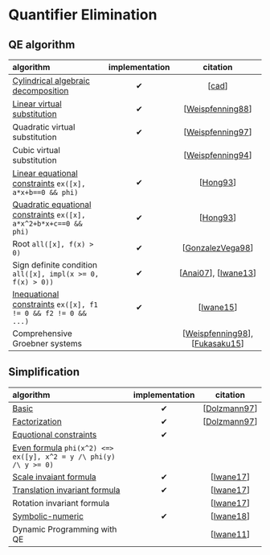 # Quantifier Elimination

## QE algorithm

| algorithm | implementation | citation |
| :-- | :--: | :--: |
| [Cylindrical algebraic decomposition](../cad.go) | ✔ | [[cad](cad.md)] |
| [Linear virtual substitution](../vs.go) | ✔ | [[Weispfenning88](https://www.sciencedirect.com/science/article/pii/S0747717188800038)] |
| Quadratic virtual substitution | ✔| [[Weispfenning97](https://link.springer.com/article/10.1007/s002000050055)] |
| Cubic virtual substitution |  | [[Weispfenning94](https://dl.acm.org/doi/10.1145/190347.190425)] |
| [Linear equational constraints](../quadeq.go) `ex([x], a*x+b==0 && phi)` | ✔ | [[Hong93](https://dl.acm.org/doi/10.1145/164081.164140)] |
| [Quadratic equational constraints](../quadeq.go) `ex([x], a*x^2+b*x+c==0 && phi)` | ✔ | [[Hong93](https://dl.acm.org/doi/10.1145/164081.164140)] |
| Root `all([x], f(x) > 0)` | ✔| [[GonzalezVega98](https://link.springer.com/chapter/10.1007/978-3-7091-9459-1_19)] |
| Sign definite condition `all([x], impl(x >= 0, f(x) > 0))` | ✔| [[Anai07](https://www.tandfonline.com/doi/abs/10.1080/00207170600726550?journalCode=tcon20)], [[Iwane13](https://link.springer.com/chapter/10.1007/978-3-319-02297-0_17)] |
| [Inequational constraints](../neq.go) `ex([x], f1 != 0 && f2 != 0 && ...)` | ✔ | [[Iwane15](https://repository.kulib.kyoto-u.ac.jp/dspace/bitstream/2433/224375/1/1976-06.pdf)] |
| Comprehensive Groebner systems || [[Weispfenning98](https://link.springer.com/chapter/10.1007/978-3-7091-9459-1_20)], [[Fukasaku15](https://dl.acm.org/doi/10.1145/2755996.2756646)] |


## Simplification

| algorithm | implementation | citation |
| :-- | :--: | :--: |
| [Basic](../simpl_basic.go) |✔| [[Dolzmann97](https://www.sciencedirect.com/science/article/pii/S0747717197901231)] |
| [Factorization](../simpl_fctr.go) |✔| [[Dolzmann97](https://www.sciencedirect.com/science/article/pii/S0747717197901231)] |
| [Equotional constraints](../simpl_reduce.go) |✔|
| [Even formula](../even.go) `phi(x^2) <=> ex([y], x^2 = y /\ phi(y) /\ y >= 0)` ||
| [Scale invaiant formula](../simpl_homo.go) |✔| [[Iwane17](https://dl.acm.org/doi/abs/10.1145/3087604.3087627)] |
| [Translation invariant formula](../simpl_tran.go) |✔| [[Iwane17](https://dl.acm.org/doi/abs/10.1145/3087604.3087627)] |
| Rotation invariant formula || [[Iwane17](https://dl.acm.org/doi/abs/10.1145/3087604.3087627)] |
| [Symbolic-numeric](../simpl_num.go) |✔| [[Iwane18](http://www.jssac.org/Editor/Suushiki/V24/V242.html)] |
| Dynamic Programming with QE | | [[Iwane11](https://link.springer.com/chapter/10.1007/978-3-642-23568-9_19)] |
